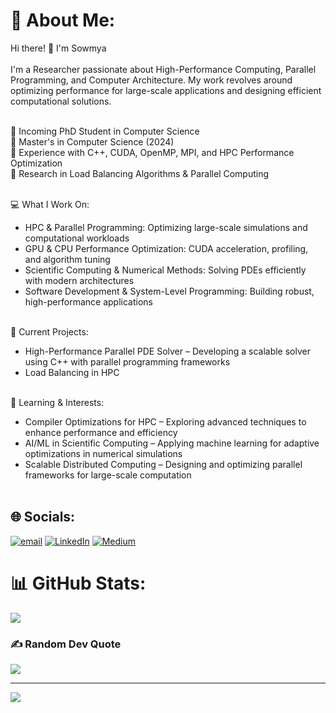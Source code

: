 # 💫 About Me:
Hi there! 👋 I'm Sowmya<br><br>
I'm a Researcher passionate about High-Performance Computing, Parallel Programming, and Computer Architecture. My work revolves around optimizing performance for large-scale applications and designing efficient computational solutions.<br><br>

🔹 Incoming PhD Student in Computer Science<br>
🔹 Master's in Computer Science (2024)<br>
🔹 Experience with C++, CUDA, OpenMP, MPI, and HPC Performance Optimization<br>
🔹 Research in Load Balancing Algorithms & Parallel Computing<br><br>

💻 What I Work On:<br>
- HPC & Parallel Programming: Optimizing large-scale simulations and computational workloads<br>
- GPU & CPU Performance Optimization: CUDA acceleration, profiling, and algorithm tuning<br>
- Scientific Computing & Numerical Methods: Solving PDEs efficiently with modern architectures<br>
- Software Development & System-Level Programming: Building robust, high-performance applications<br><br>

🚀 Current Projects:<br>
- High-Performance Parallel PDE Solver – Developing a scalable solver using C++ with parallel programming frameworks<br>
- Load Balancing in HPC<br><br>

🌱 Learning & Interests:<br>
- Compiler Optimizations for HPC – Exploring advanced techniques to enhance performance and efficiency<br>
- AI/ML in Scientific Computing – Applying machine learning for adaptive optimizations in numerical simulations<br>
- Scalable Distributed Computing – Designing and optimizing parallel frameworks for large-scale computation<br><br>


## 🌐 Socials:
[![email](https://img.shields.io/badge/Email-D14836?logo=gmail&logoColor=white)](mailto:sowmya8920@gmail.com) [![LinkedIn](https://img.shields.io/badge/LinkedIn-%230077B5.svg?logo=linkedin&logoColor=white)](https://linkedin.com/in/https://www.linkedin.com/in/sowmya-yellapragada/) [![Medium](https://img.shields.io/badge/Medium-12100E?logo=medium&logoColor=white)](https://medium.com/@https://medium.com/@sowmya8920)

<!-- # 💻 Tech Stack:
![C](https://img.shields.io/badge/c-%2300599C.svg?style=for-the-badge&logo=c&logoColor=white) ![C++](https://img.shields.io/badge/c++-%2300599C.svg?style=for-the-badge&logo=c%2B%2B&logoColor=white) ![LaTeX](https://img.shields.io/badge/latex-%23008080.svg?style=for-the-badge&logo=latex&logoColor=white) ![Python](https://img.shields.io/badge/python-3670A0?style=for-the-badge&logo=python&logoColor=ffdd54) ![Bash Script](https://img.shields.io/badge/bash_script-%23121011.svg?style=for-the-badge&logo=gnu-bash&logoColor=white) ![Windows Terminal](https://img.shields.io/badge/Windows%20Terminal-%234D4D4D.svg?style=for-the-badge&logo=windows-terminal&logoColor=white) ![DigitalOcean](https://img.shields.io/badge/DigitalOcean-%230167ff.svg?style=for-the-badge&logo=digitalOcean&logoColor=white) ![Google Cloud](https://img.shields.io/badge/GoogleCloud-%234285F4.svg?style=for-the-badge&logo=google-cloud&logoColor=white) ![Apache Hadoop](https://img.shields.io/badge/Apache%20Hadoop-66CCFF?style=for-the-badge&logo=apachehadoop&logoColor=black) ![nVIDIA](https://img.shields.io/badge/cuda-000000.svg?style=for-the-badge&logo=nVIDIA&logoColor=green) ![NPM](https://img.shields.io/badge/NPM-%23CB3837.svg?style=for-the-badge&logo=npm&logoColor=white) ![React Native](https://img.shields.io/badge/react_native-%2320232a.svg?style=for-the-badge&logo=react&logoColor=%2361DAFB) ![MySQL](https://img.shields.io/badge/mysql-4479A1.svg?style=for-the-badge&logo=mysql&logoColor=white) ![Postgres](https://img.shields.io/badge/postgres-%23316192.svg?style=for-the-badge&logo=postgresql&logoColor=white) ![Adobe Acrobat Reader](https://img.shields.io/badge/Adobe%20Acrobat%20Reader-EC1C24.svg?style=for-the-badge&logo=Adobe%20Acrobat%20Reader&logoColor=white) ![Adobe Illustrator](https://img.shields.io/badge/adobe%20illustrator-%23FF9A00.svg?style=for-the-badge&logo=adobe%20illustrator&logoColor=white) ![Canva](https://img.shields.io/badge/Canva-%2300C4CC.svg?style=for-the-badge&logo=Canva&logoColor=white) ![Matplotlib](https://img.shields.io/badge/Matplotlib-%23ffffff.svg?style=for-the-badge&logo=Matplotlib&logoColor=black) ![Keras](https://img.shields.io/badge/Keras-%23D00000.svg?style=for-the-badge&logo=Keras&logoColor=white) ![NumPy](https://img.shields.io/badge/numpy-%23013243.svg?style=for-the-badge&logo=numpy&logoColor=white) ![Pandas](https://img.shields.io/badge/pandas-%23150458.svg?style=for-the-badge&logo=pandas&logoColor=white) ![PyTorch](https://img.shields.io/badge/PyTorch-%23EE4C2C.svg?style=for-the-badge&logo=PyTorch&logoColor=white) ![scikit-learn](https://img.shields.io/badge/scikit--learn-%23F7931E.svg?style=for-the-badge&logo=scikit-learn&logoColor=white) ![Scipy](https://img.shields.io/badge/SciPy-%230C55A5.svg?style=for-the-badge&logo=scipy&logoColor=%white) ![TensorFlow](https://img.shields.io/badge/TensorFlow-%23FF6F00.svg?style=for-the-badge&logo=TensorFlow&logoColor=white) ![GitHub Actions](https://img.shields.io/badge/github%20actions-%232671E5.svg?style=for-the-badge&logo=githubactions&logoColor=white) ![Git](https://img.shields.io/badge/git-%23F05033.svg?style=for-the-badge&logo=git&logoColor=white) ![GitHub](https://img.shields.io/badge/github-%23121011.svg?style=for-the-badge&logo=github&logoColor=white) ![GitLab](https://img.shields.io/badge/gitlab-%23181717.svg?style=for-the-badge&logo=gitlab&logoColor=white) ![CMake](https://img.shields.io/badge/CMake-%23008FBA.svg?style=for-the-badge&logo=cmake&logoColor=white) ![Docker](https://img.shields.io/badge/docker-%230db7ed.svg?style=for-the-badge&logo=docker&logoColor=white) ![Kubernetes](https://img.shields.io/badge/kubernetes-%23326ce5.svg?style=for-the-badge&logo=kubernetes&logoColor=white) ![nVIDIA](https://img.shields.io/badge/nVIDIA-%2376B900.svg?style=for-the-badge&logo=nVIDIA&logoColor=white) -->

# 📊 GitHub Stats:
<!-- ![](https://github-readme-stats.vercel.app/api?username=sowmya8900&theme=dark&hide_border=false&include_all_commits=true&count_private=true)<br/>
![](https://nirzak-streak-stats.vercel.app/?user=sowmya8900&theme=dark&hide_border=false)<br/> -->
![](https://github-readme-stats.vercel.app/api/top-langs/?username=sowmya8900&theme=dark&hide_border=false&include_all_commits=true&count_private=true&layout=compact)

<!-- ## 🏆 GitHub Trophies
![](https://github-profile-trophy.vercel.app/?username=sowmya8900&theme=radical&no-frame=false&no-bg=true&margin-w=4) -->

### ✍️ Random Dev Quote
![](https://quotes-github-readme.vercel.app/api?type=horizontal&theme=radical)

<!-- ### 🔝 Top Contributed Repo
![](https://github-contributor-stats.vercel.app/api?username=sowmya8900&limit=5&theme=dark&combine_all_yearly_contributions=true) -->

---
[![](https://visitcount.itsvg.in/api?id=sowmya8900&icon=0&color=0)](https://visitcount.itsvg.in)

<!-- Proudly created with GPRM ( https://gprm.itsvg.in ) -->
